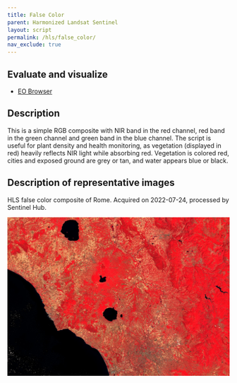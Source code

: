 ```yaml
---
title: False Color
parent: Harmonized Landsat Sentinel
layout: script
permalink: /hls/false_color/
nav_exclude: true
---
```



## Evaluate and visualize

- [EO Browser](https://apps.sentinel-hub.com/eo-browser/?zoom=12&lat=41.72239&lng=13.15132&themeId=DEFAULT-THEME&visualizationUrl=https%3A%2F%2Fservices.sentinel-hub.com%2Fogc%2Fwms%2Fa10a1628-76ea-4654-8961-6494cb74576d&evalscript=Ly9WRVJTSU9OPTMKCmZ1bmN0aW9uIHNldHVwKCkgewogIHJldHVybiB7CiAgICBpbnB1dDogWyJOSVJfTmFycm93IiwgIlJlZCIsICJHcmVlbiIsICJkYXRhTWFzayJdLAogICAgb3V0cHV0OiB7IGJhbmRzOiAzIH0KICB9Owp9CgpmdW5jdGlvbiBldmFsdWF0ZVBpeGVsKHNhbXBsZSkgewogIHJldHVybiBbMi41ICogc2FtcGxlLk5JUl9OYXJyb3csIDIuNSAqIHNhbXBsZS5SZWQsIDIuNSAqIHNhbXBsZS5HcmVlbiwgc2FtcGxlLmRhdGFNYXNrXTsKfQ%3D%3D&datasetId=AWS_HLS&fromTime=2023-04-19T00%3A00%3A00.000Z&toTime=2023-04-19T23%3A59%3A59.999Z&demSource3D=%22MAPZEN%22#custom-script)

## Description

This is a simple RGB composite with NIR band in the red channel, red band in the green channel and green band in the blue channel. The script is useful for plant density and health monitoring, as vegetation (displayed in red) heavily reflects NIR light while absorbing red. Vegetation is colored red, cities and exposed ground are grey or tan, and water appears blue or black.

## Description of representative images

HLS false color composite of Rome. Acquired on 2022-07-24, processed by Sentinel Hub. 

![HLS](fig/fig1.jpeg)